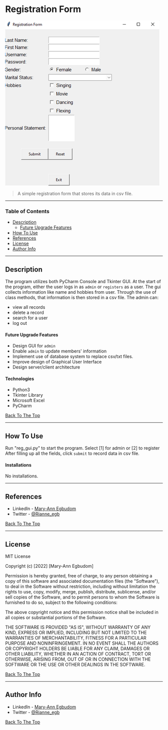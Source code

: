 # Registration Form

![Project Image](reg-form.png)

> A simple registration form that stores its data in csv file.

---

### Table of Contents

- [Description](#description)
  - [Future Upgrade Features](#future-upgrade-features)
- [How To Use](#how-to-use)
- [References](#references)
- [License](#license)
- [Author Info](#author-info)

---

## Description
The program utilizes both PyCharm Console and Tkinter GUI. 
At the start of the program, either the user logs in as `admin` or `registers` as a user.
The gui collects information like name and hobbies from user. Through the use of class methods, that information is then stored in a csv file.
The admin can:
- view all records
- delete a record
- search for a user
- log out

#### Future Upgrade Features
- Design GUI for `admin`
- Enable `admin` to update members' information
- Implement use of database system to replace csv/txt files.
- Improve design of Graphical User Interface
- Design server/client architecture

#### Technologies

- Python3
- Tkinter Library
- Microsoft Excel 
- PyCharm

[Back To The Top](#registration-form)

---

## How To Use

Run "reg_gui.py" to start the program.
Select [1] for admin
or [2] to register
After filling up all the fields, click `submit` to record data in csv file. 


#### Installations

No installations.

---

## References
 
- LinkedIn - [Mary-Ann Egbudom](https://www.linkedin.com/in/mary-ann-egbudom-9017b3109)
- Twitter - [@Rianne_egb](https://twitter.com/Rianne_egb)

[Back To The Top](#registration-form)

---

## License

MIT License

Copyright (c) [2022] [Mary-Ann Egbudom]

Permission is hereby granted, free of charge, to any person obtaining a copy
of this software and associated documentation files (the "Software"), to deal
in the Software without restriction, including without limitation the rights
to use, copy, modify, merge, publish, distribute, sublicense, and/or sell
copies of the Software, and to permit persons to whom the Software is
furnished to do so, subject to the following conditions:

The above copyright notice and this permission notice shall be included in all
copies or substantial portions of the Software.

THE SOFTWARE IS PROVIDED "AS IS", WITHOUT WARRANTY OF ANY KIND, EXPRESS OR
IMPLIED, INCLUDING BUT NOT LIMITED TO THE WARRANTIES OF MERCHANTABILITY,
FITNESS FOR A PARTICULAR PURPOSE AND NONINFRINGEMENT. IN NO EVENT SHALL THE
AUTHORS OR COPYRIGHT HOLDERS BE LIABLE FOR ANY CLAIM, DAMAGES OR OTHER
LIABILITY, WHETHER IN AN ACTION OF CONTRACT, TORT OR OTHERWISE, ARISING FROM,
OUT OF OR IN CONNECTION WITH THE SOFTWARE OR THE USE OR OTHER DEALINGS IN THE
SOFTWARE.


[Back To The Top](#registration-form)

---

## Author Info

- LinkedIn - [Mary-Ann Egbudom](https://www.linkedin.com/in/mary-ann-egbudom-9017b3109)
- Twitter - [@Rianne_egb](https://twitter.com/Rianne_egb)


[Back To The Top](#registration-form)
